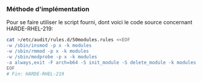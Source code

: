 ### Méthode d'implémentation
Pour se faire utiliser le script fourni, dont voici le code source concernant HARDE-RHEL-219:
```bash
cat >/etc/audit/rules.d/50modules.rules <<EOF
-w /sbin/insmod -p x -k modules
-w /sbin/rmmod -p x -k modules
-w /sbin/modprobe -p x -k modules
-a always,exit -F arch=b64 -S init_module -S delete_module -k modules
EOF
# Fin: HARDE-RHEL-219
```
